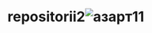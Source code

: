 # repositorii2![азарт11](https://github.com/user-attachments/assets/8bdd7eaf-a25a-43d4-a9de-c1ac25eb66d3)
